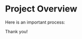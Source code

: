 # Project Overview

Here is an important process:

<!-- include: snippets.md#appRequest --><!-- /include -->

Thank you! <!-- include: snippets.md#too --><!-- /include -->

